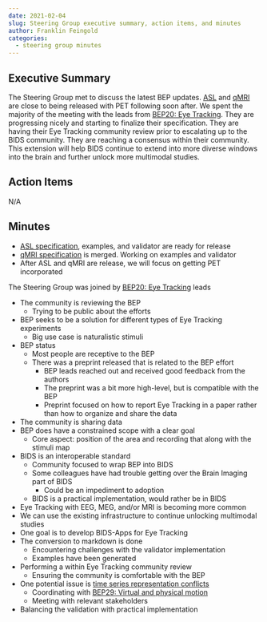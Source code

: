 ```yaml
---
date: 2021-02-04
slug: Steering Group executive summary, action items, and minutes
author: Franklin Feingold
categories:
  - steering group minutes
---
```




<!-- more -->



## Executive Summary

The Steering Group met to discuss the latest BEP updates. [ASL](https://github.com/bids-standard/bids-specification/pull/669) and [qMRI](https://github.com/bids-standard/bids-specification/pull/690) are close to being released with PET following soon after. We spent the majority of the meeting with the leads from [BEP20: Eye Tracking](https://bids.neuroimaging.io/bep020). They are progressing nicely and starting to finalize their specification. They are having their Eye Tracking community review prior to escalating up to the BIDS community. They are reaching a consensus within their community. This extension will help BIDS continue to extend into more diverse windows into the brain and further unlock more multimodal studies.

## Action Items

N/A

## Minutes


- [ASL specification](https://github.com/bids-standard/bids-specification/pull/669), examples, and validator are ready for release
- [qMRI specification](https://github.com/bids-standard/bids-specification/pull/690) is merged. Working on examples and validator
- After ASL and qMRI are release, we will focus on getting PET incorporated

The Steering Group was joined by [BEP20: Eye Tracking](https://bids.neuroimaging.io/bep020) leads

- The community is reviewing the BEP
  - Trying to be public about the efforts
- BEP seeks to be a solution for different types of Eye Tracking experiments
  - Big use case is naturalistic stimuli
- BEP status
  - Most people are receptive to the BEP
  - There was a preprint released that is related to the BEP effort
    - BEP leads reached out and received good feedback from the authors
    - The preprint was a bit more high-level, but is compatible with the BEP
    - Preprint focused on how to report Eye Tracking in a paper rather than how to organize and share the data
- The community is sharing data
- BEP does have a constrained scope with a clear goal
  - Core aspect: position of the area and recording that along with the stimuli map
- BIDS is an interoperable standard
  - Community focused to wrap BEP into BIDS
  - Some colleagues have had trouble getting over the Brain Imaging part of BIDS
    - Could be an impediment to adoption
  - BIDS is a practical implementation, would rather be in BIDS
- Eye Tracking with EEG, MEG, and/or MRI is becoming more common
- We can use the existing infrastructure to continue unlocking multimodal studies
- One goal is to develop BIDS-Apps for Eye Tracking
- The conversion to markdown is done
  - Encountering challenges with the validator implementation
  - Examples have been generated
- Performing a within Eye Tracking community review
  - Ensuring the community is comfortable with the BEP
- One potential issue is [time series representation conflicts](https://github.com/bids-standard/bids-specification/issues/713)
  - Coordinating with [BEP29: Virtual and physical motion](https://bids.neuroimaging.io/bep029)
  - Meeting with relevant stakeholders
- Balancing the validation with practical implementation
